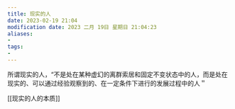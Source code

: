 ```yaml
---
title: 现实的人
date: 2023-02-19 21:04
modification date: 2023 二月 19日 星期日 21:04:23
aliases: 
- 
tags: 
- 
---
```


所谓现实的人，“不是处在某种虚幻的离群索居和固定不变状态中的人，而是处在现实的、可以通过经验观察到的、在一定条件下进行的发展过程中的人＂

[[现实的人的本质]]
